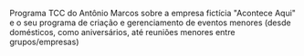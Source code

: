 Programa TCC do Antônio Marcos sobre a empresa fictícia "Acontece Aqui" e o seu programa de criação e gerenciamento de eventos menores (desde domésticos, como aniversários, até reuniões menores entre grupos/empresas)
